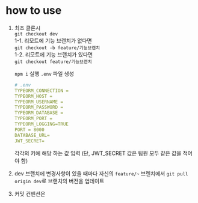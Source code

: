 # how to use

1. 최초 클론시 </br>
   `git checkout dev` </br>
   1-1. 리모트에 기능 브랜치가 없다면 </br>
   `git checkout -b feature/기능브랜치` </br>
   1-2. 리모트에 기능 브랜치가 있다면</br>
   `git checkout feature/기능브랜치` </br>


   `npm i` 실행
   `.env` 파일 생성
   
   ```yml
   # .env
   TYPEORM_CONNECTION =
   TYPEORM_HOST =
   TYPEORM_USERNAME =
   TYPEORM_PASSWORD =
   TYPEORM_DATABASE =
   TYPEORM_PORT =
   TYPEORM_LOGGING=TRUE
   PORT = 8000
   DATABASE_URL=
   JWT_SECRET=
   ```

   각각의 키에 해당 하는 값 입력 (단, JWT_SECRET 값은 팀원 모두 같은 값을 적어야 함)

3. dev 브랜치에 변경사항이 있을 때마다 자신의 `feature/~` 브렌치에서 `git pull origin dev`로 브랜치의 버전을 업데이트 

4. 커밋 컨벤션은 
